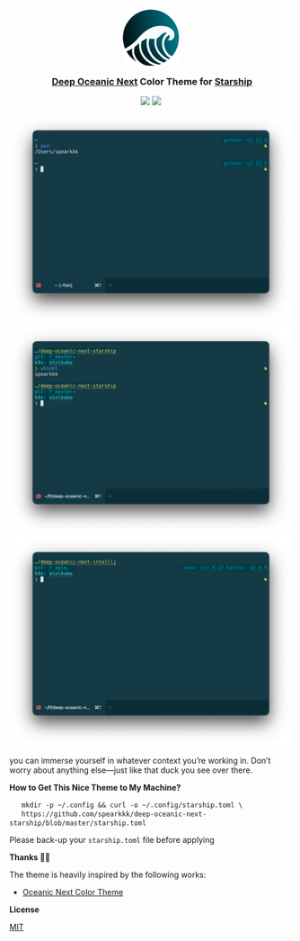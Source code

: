 <h3 align="center">
	<img src="https://raw.githubusercontent.com/spearkkk/deep-oceanic-next/93d6557c42fda451679225133acee3d62773dcfd/big_wave.svg" width="100" alt="big_wave"/><br/>
	<img src="https://raw.githubusercontent.com/catppuccin/catppuccin/main/assets/misc/transparent.png" height="30" width="0px"/>
	<a href="https://github.com/spearkkk/deep-oceanic-next">Deep Oceanic Next</a> Color Theme for <a href="https://starship.rs">Starship</a>
</h3>
<p align="center">
	<a href="https://github.com/spearkkk/deep-oceanic-next-starship/stargazers"><img src="https://img.shields.io/github/stars/spearkkk/deep-oceanic-next-starship?colorA=001a1f&colorB=fac863&style=for-the-badge"></a>
	<a href="https://github.com/spearkkk/starship-oceanic-next/contributors"><img src="https://img.shields.io/github/contributors/spearkkk/starship-oceanic-next?colorA=001a1f&colorB=5fb3b3&style=for-the-badge"></a>
</p>

![deep-oceanic-next-starship_01.png](./deep-oceanic-next-starship_01.png)
![deep-oceanic-next-starship_02.png](./deep-oceanic-next-starship_02.png)
![deep-oceanic-next-starship_03.png](./deep-oceanic-next-starship_03.png)

you can immerse yourself in whatever context you’re working in. Don’t worry about anything else—just like that duck you see over there.  


**How to Get This Nice Theme to My Machine?**
```shell
   mkdir -p ~/.config && curl -o ~/.config/starship.toml \
   https://github.com/spearkkk/deep-oceanic-next-starship/blob/master/starship.toml
```
Please back-up your `starship.toml` file before applying

**Thanks 🫰🏼**

The theme is heavily inspired by the following works:

- [Oceanic Next Color Theme](https://github.com/voronianski/oceanic-next-color-scheme)

**License**

[MIT](LICENSE)


